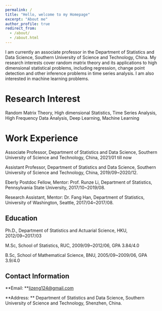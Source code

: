 ```yaml
---
permalink: /
title: "Hello, welcome to my Homepage"
excerpt: "About me"
author_profile: true
redirect_from: 
  - /about/
  - /about.html
---
```


I am currently an associate professor in the Department of Statistics and Data Science, Southern University of Science and Technology, China. My research interests cover random matrix theory and its applications to high dimensional statistical problems, including regression, change point detection and other inference problems in time series analysis. I am also interested in machine learning problems.

Research Interest
======

Random Matrix Theory, High dimensional Statistics, Time Series Analysis, High Frequency Data Analysis, Deep Learning, Machine Learning


Work Experience
======
Associate Professor, Department of Statistics and Data Science, Southern University of Science and Technology, China, 2021/01 till now

Assistant Professor, Department of Statistics and Data Science, Southern University of Science and Technology, China, 2019/09~2020/12.

Eberly Postdoc Fellow, Mentor: Prof. Runze Li,  Department of Statistics, Pennsylvania State University,  2017/10~2019/08.

Research Assistant, Mentor: Dr. Fang Han,  Department of Statistics, University of Washington, Seattle, 2017/04~2017/08. 

Education
------
Ph.D., Department of Statistics and Actuarial Science, HKU, 2012/09~2017/03 

M.Sc, School of Statistics, RUC, 2009/09~2012/06, GPA 3.84/4.0             

B.Sc,  School of Mathematical Science, BNU, 2005/09~2009/06, GPA 3.9/4.0

Contact Information
------
**Email: **lizeng124@gmail.com

**Address: ** Department of Statistics and Data Science, Southern University of Science and Technology, Shenzhen, China.
